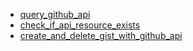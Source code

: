 - [query_github_api](query_github_api/README.md)
- [check_if_api_resource_exists](check_if_api_resource_exists/README.md)
- [create_and_delete_gist_with_github_api](create_and_delete_gist_with_github_api/README.md)